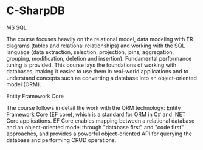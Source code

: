 # C-SharpDB

MS SQL

The course focuses heavily on the relational model, data modeling with ER diagrams (tables and relational relationships) and working with the SQL language (data extraction, selection, projection, joins, aggregation, grouping, modification, deletion and insertion). Fundamental performance tuning is provided. This course lays the foundations of working with databases, making it easier to use them in real-world applications and to understand concepts such as converting a database into an object-oriented model (ORM).

Entity Framework Core

The course follows in detail the work with the ORM technology: Entity Framework Core (EF core), which is a standard for ORM in C# and .NET Core applications. EF Core enables mapping between a relational database and an object-oriented model through "database first" and "code first" approaches, and provides a powerful object-oriented API for querying the database and performing CRUD operations.
